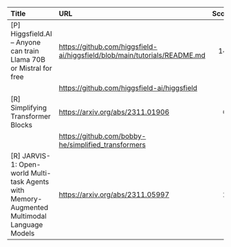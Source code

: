 | Title                                                                                       | URL                                                                       |   Score | Date                |
|:--------------------------------------------------------------------------------------------|:--------------------------------------------------------------------------|--------:|:--------------------|
| [P] Higgsfield.AI – Anyone can train Llama 70B or Mistral for free                          | https://github.com/higgsfield-ai/higgsfield/blob/main/tutorials/README.md |     148 | 2023-11-14 03:09:22 |
|                                                                                             | https://github.com/higgsfield-ai/higgsfield                               |         |                     |
| [R] Simplifying Transformer Blocks                                                          | https://arxiv.org/abs/2311.01906                                          |      61 | 2023-11-13 19:27:56 |
|                                                                                             | https://github.com/bobby-he/simplified_transformers                       |         |                     |
| [R] JARVIS-1: Open-world Multi-task Agents with Memory-Augmented Multimodal Language Models | https://arxiv.org/abs/2311.05997                                          |      26 | 2023-11-13 20:57:34 |
